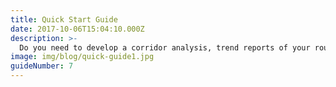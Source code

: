 ```yaml
---
title: Quick Start Guide
date: 2017-10-06T15:04:10.000Z
description: >-
  Do you need to develop a corridor analysis, trend reports of your route or corridor, or simply want to find the best or worst time to travel? You can find those information as easy as 1, 2, 3 steps in NPMRDS. The first step is to create a route in Route creation tool. Second, you can apply it to pre-designed template based on each analysis theme. Lastly, you can modify the template to fit more into your study needs.
image: img/blog/quick-guide1.jpg  
guideNumber: 7
---
```


